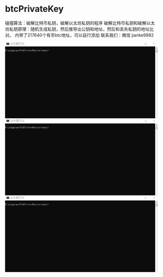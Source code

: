 # btcPrivateKey
碰撞算法：破解比特币私钥，破解以太坊私钥的程序
破解比特币私钥和破解以太坊私钥原理：随机生成私钥，然后推导出公钥和地址，然后和丢失私钥的地址比对。
内带了217640个有币btc地址，可以自行添加
联系我们：微信 jianke9982

![avatar](https://github.com/ninki51/btcPrivateKey/blob/main/btc1.gif)
![avatar](https://github.com/ninki51/btcPrivateKey/blob/main/btc2.gif)
![avatar](https://github.com/ninki51/btcPrivateKey/blob/main/eth.gif)
